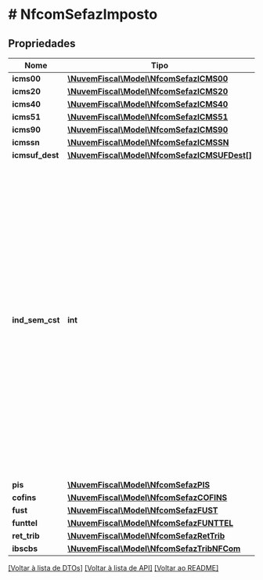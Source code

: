 # # NfcomSefazImposto

## Propriedades

Nome | Tipo | Descrição | Comentários
------------ | ------------- | ------------- | -------------
**icms00** | [**\NuvemFiscal\Model\NfcomSefazICMS00**](NfcomSefazICMS00.md) |  | [optional]
**icms20** | [**\NuvemFiscal\Model\NfcomSefazICMS20**](NfcomSefazICMS20.md) |  | [optional]
**icms40** | [**\NuvemFiscal\Model\NfcomSefazICMS40**](NfcomSefazICMS40.md) |  | [optional]
**icms51** | [**\NuvemFiscal\Model\NfcomSefazICMS51**](NfcomSefazICMS51.md) |  | [optional]
**icms90** | [**\NuvemFiscal\Model\NfcomSefazICMS90**](NfcomSefazICMS90.md) |  | [optional]
**icmssn** | [**\NuvemFiscal\Model\NfcomSefazICMSSN**](NfcomSefazICMSSN.md) |  | [optional]
**icmsuf_dest** | [**\NuvemFiscal\Model\NfcomSefazICMSUFDest[]**](NfcomSefazICMSUFDest.md) |  | [optional]
**ind_sem_cst** | **int** | Sem Situação Tributária para o ICMS.  Informar para itens que não tenham nenhuma relação com o ICMS.  Quando informado o item NÃO PODE ter CFOP informado  Se informado esse grupo o schema não permite informar nenhum dos grupos de ICMSXX. | [optional]
**pis** | [**\NuvemFiscal\Model\NfcomSefazPIS**](NfcomSefazPIS.md) |  | [optional]
**cofins** | [**\NuvemFiscal\Model\NfcomSefazCOFINS**](NfcomSefazCOFINS.md) |  | [optional]
**fust** | [**\NuvemFiscal\Model\NfcomSefazFUST**](NfcomSefazFUST.md) |  | [optional]
**funttel** | [**\NuvemFiscal\Model\NfcomSefazFUNTTEL**](NfcomSefazFUNTTEL.md) |  | [optional]
**ret_trib** | [**\NuvemFiscal\Model\NfcomSefazRetTrib**](NfcomSefazRetTrib.md) |  | [optional]
**ibscbs** | [**\NuvemFiscal\Model\NfcomSefazTribNFCom**](NfcomSefazTribNFCom.md) |  | [optional]

[[Voltar à lista de DTOs]](../../README.md#models) [[Voltar à lista de API]](../../README.md#endpoints) [[Voltar ao README]](../../README.md)
